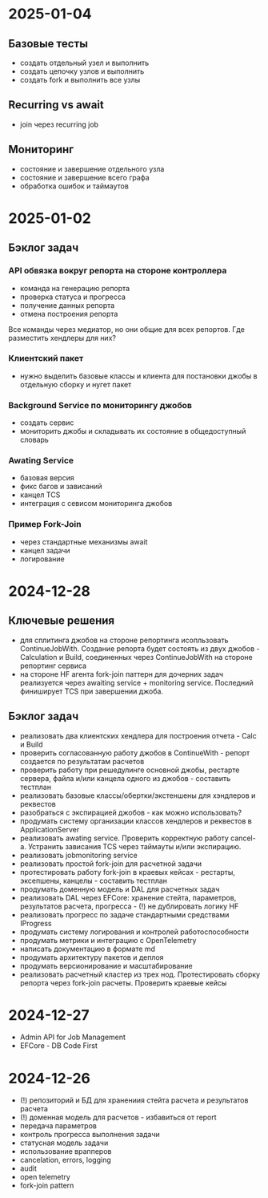 # 2025-01-04

## Базовые тесты
- создать отдельный узел и выполнить
- создать цепочку узлов и выполнить
- создать fork и выполнить все узлы

## Recurring vs await
-  join через recurring job

## Mониторинг
- состояние и завершение отдельного узла
- состояние и завершение всего графа
- обработка ошибок и таймаутов


 
# 2025-01-02

## Бэклог задач

### API обвязка вокруг репорта на стороне контроллера
- команда на генерацию репорта
- проверка статуса и прогресса
- получение данных репорта
- отмена построения репорта

Все команды через медиатор, но они общие для всех репортов. Где разместить хендлеры для них?

### Клиентский пакет
- нужно выделить базовые классы и клиента для постановки джобы в отдельную сборку и нугет пакет

### Background Service по мониторингу джобов
- создать сервис
- мониторить джобы и складывать их состояние в общедоступный словарь

### Awating Service
- базовая версия
- фикс багов и зависаний
- канцел TCS
- интеграция с севисом мониторинга джобов

### Пример Fork-Join 
- через стандартные механизмы await
- канцел задачи
- логирование



# 2024-12-28

## Ключевые решения
- для сплитинга джобов на стороне репортинга исопльзовать ContinueJobWith. Создание репорта будет состоять из двух джобов - Calculation и Build, соединенных через ContinueJobWith на стороне репортинг сервиса
- на стороне HF агента fork-join паттерн для дочерних задач реализуется через awaiting service + monitoring service. Последний финиширует TCS при завершении джоба.

## Бэклог задач
- реализовать два клиентских хендлера для построения отчета - Calc и Build
- проверить согласованную работу джобов в ContinueWith - репорт создается по результатам расчетов
- проверить работу при решедулинге основной джобы, рестарте сервера, файла и/или канцела одного из джобов - составить тестплан
- реализовать базовые классы/обертки/экстеншены для хэндлеров и реквестов
- разобраться с экспирацией джобов - как можно использовать?
- продумать систему организации классов хендлеров и реквестов в ApplicationServer
- реализовать awating service. Проверить корректную работу cancel-а. Устранить зависания TCS через таймауты и/или экспирацию.
- реализовать jobmonitoring service
- реализовать простой fork-join для расчетной задачи
- протестировать работу fork-join в краевых кейсах - рестарты, эксепшены, канцелы - составить тестплан
- продумать доменную модель и DAL для расчетных задач
- реализовать DAL через EFCore: хранение стейта, параметров, результатов расчета, прогресса - (!) не дублировать логику HF
- реализовать прогресс по задаче стандартными средствами IProgress
- продумать систему логирования и контролей работоспособности
- продумать метрики и интеграцию с OpenTelemetry
- написать документацию в формате md
- продумать архитектуру пакетов и деплоя
- продумать версионирование и масштабирование
- реализовать расчетный кластер из трех нод. Протестировать сборку репорта через fork-join расчеты. Проверить краевые кейсы


# 2024-12-27

- Admin API for Job Management
- EFCore - DB Code First

# 2024-12-26

- (!) репозиторий и БД для хранениия стейта расчета и результатов расчета
- (!) доменная модель для расчетов - избавиться от report
- передача параметров
- контроль прогресса выполнения задачи
- статусная модель задачи
- использование врапперов
- cancelation, errors, logging
- audit
- open telemetry
- fork-join pattern






